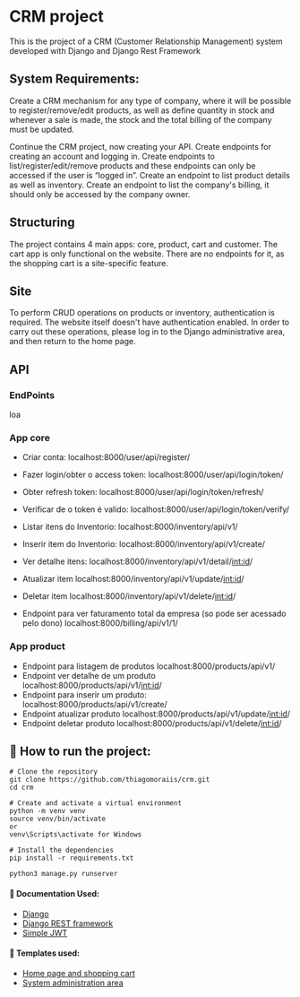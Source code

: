# CRM project

This is the project of a CRM (Customer Relationship Management) system developed with Django and Django Rest Framework

## System Requirements:

Create a CRM mechanism for any type of company, where it will be possible to register/remove/edit products, as well as define quantity in stock and whenever a sale is made, the stock and the total billing of the company must be updated.

Continue the CRM project, now creating your API. Create endpoints for creating an account and logging in. Create endpoints to list/register/edit/remove products and these endpoints can only be accessed if the user is “logged in”. Create an endpoint to list product details as well as inventory. Create an endpoint to list the company's billing, it should only be accessed by the company owner.

## Structuring

The project contains 4 main apps: core, product, cart and customer. The cart app is only functional on the website. There are no endpoints for it, as the shopping cart is a site-specific feature.


## Site

To perform CRUD operations on products or inventory, authentication is required. The website itself doesn't have authentication enabled. In order to carry out these operations, please log in to the Django administrative area, and then return to the home page.

## API

### EndPoints
loa
### App core

* Criar conta: localhost:8000/user/api/register/
* Fazer login/obter o access token: localhost:8000/user/api/login/token/
* Obter refresh token: localhost:8000/user/api/login/token/refresh/
* Verificar de o token é valido: localhost:8000/user/api/login/token/verify/

* Listar itens do Inventorio: localhost:8000/inventory/api/v1/
* Inserir item do Inventorio: localhost:8000/inventory/api/v1/create/
* Ver detalhe itens: localhost:8000/inventory/api/v1/detail/<int:id>/
* Atualizar item localhost:8000/inventory/api/v1/update/<int:id>/
* Deletar item localhost:8000/inventory/api/v1/delete/<int:id>/

* Endpoint para ver faturamento total da empresa (so pode ser acessado pelo dono) localhost:8000/billing/api/v1/1/

### App product

* Endpoint para listagem de produtos localhost:8000/products/api/v1/
* Endpoint ver detalhe de um produto localhost:8000/products/api/v1/<int:id>/
* Endpoint para inserir um produto: localhost:8000/products/api/v1/create/
* Endpoint atualizar produto localhost:8000/products/api/v1/update/<int:id>/
* Endpoint deletar produto localhost:8000/products/api/v1/delete/<int:id>/

## 🥳 How to run the project: 
```
# Clone the repository
git clone https://github.com/thiagomoraiis/crm.git
cd crm

# Create and activate a virtual environment
python -m venv venv
source venv/bin/activate
or
venv\Scripts\activate for Windows

# Install the dependencies
pip install -r requirements.txt 

python3 manage.py runserver
```

#### 🎉 Documentation Used: 
- [Django](https://docs.djangoproject.com/en/4.1/)
- [Django REST framework](https://www.django-rest-framework.org/)
- [Simple JWT](https://django-rest-framework-simplejwt.readthedocs.io/en/latest/)


#### 🎉 Templates used: 

- [Home page and shopping cart](https://mdbootstrap.com/)
- [System administration area](https://startbootstrap.com/theme/sb-admin-2)